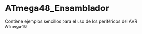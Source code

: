 # ATmega48_Ensamblador
Contiene ejemplos sencillos para el uso de los periféricos del AVR ATmega48 
